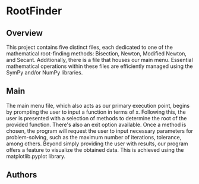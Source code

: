 # RootFinder

## Overview
This project contains five distinct files, each dedicated to one of the mathematical root-finding methods: Bisection, Newton, Modified Newton, and Secant. Additionally, there is a file that houses our main menu. Essential mathematical operations within these files are efficiently managed using the SymPy and/or NumPy libraries.

## Main

The main menu file, which also acts as our primary execution point, begins by prompting the user to input a function in terms of  x. Following this, the user is presented with a selection of methods to determine the root of the provided function. There's also an exit option available. Once a method is chosen, the program will request the user to input necessary parameters for problem-solving, such as the maximum number of iterations, tolerance, among others.
Beyond simply providing the user with results, our program offers a feature to visualize the obtained data. This is achieved using the matplotlib.pyplot library.

## Authors
